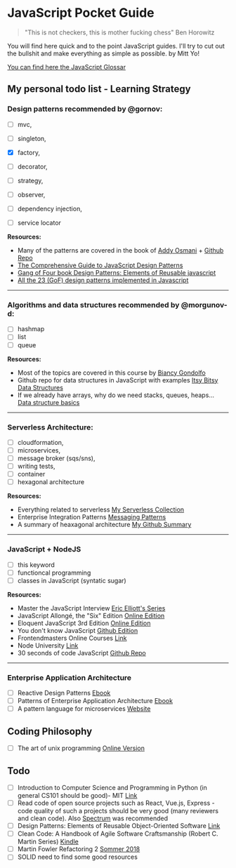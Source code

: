 # JavaScript Pocket Guide

> "This is not checkers, this is mother fucking chess" Ben Horowitz

You will find here quick and to the point JavaScript guides. I'll try to cut out the bullshit and make everything as simple as possible. by Mitt Yo!

[You can find here the JavaScript Glossar](https://docs.google.com/spreadsheets/d/1_f7PLYnoB9fPp0K2ZmkKr2sFo1oZxK0tDRugsRXeENg/edit#gid=0)

## My personal todo list - Learning Strategy

### Design patterns recommended by @gornov: 
- [ ] mvc, 
- [ ] singleton, 
- [x] factory, 
- [ ] decorator, 
- [ ] strategy, 
- [ ] observer, 
- [ ] dependency injection, 
- [ ] service locator


**Resources:**
* Many of the patterns are covered in the book of [Addy Osmani](https://addyosmani.com/resources/essentialjsdesignpatterns/book/) + [Github Repo](https://github.com/addyosmani/essential-js-design-patterns)
* [The Comprehensive Guide to JavaScript Design Patterns](https://www.toptal.com/javascript/comprehensive-guide-javascript-design-patterns)
* [Gang of Four book Design Patterns: Elements of Reusable javascript](http://www.uml.org.cn/c++/pdf/DesignPatterns.pdf)
* [All the 23 (GoF) design patterns implemented in Javascript](https://github.com/fbeline/Design-Patterns-JS)

---

### Algorithms and data structures recommended by @morgunov-d:
- [ ] hashmap
- [ ] list 
- [ ] queue

**Resources:**
* Most of the topics are covered in this course by [Biancy Gondolfo](https://frontendmasters.com/courses/data-structures-algorithms/)
* Github repo for data structures in JavaScript with examples [Itsy Bitsy Data Structures](https://github.com/jamiebuilds/itsy-bitsy-data-structures)
* If we already have arrays, why do we need stacks, queues, heaps...  [Data structure basics](http://algosaur.us/data-structures-basics/)

---

### Serverless Architecture: 
- [ ] cloudformation, 
- [ ] microservices, 
- [ ] message broker (sqs/sns), 
- [ ] writing tests, 
- [ ] container
- [ ] hexagonal architecture

**Resources:**
* Everything related to serverless [My Serverless Collection](https://github.com/mittyo/javascript-pocketguide/tree/master/serverless)
* Enterprise Integration Patterns [Messaging Patterns](http://www.enterpriseintegrationpatterns.com/patterns/messaging/)
* A summary of heaxagonal architecture [My Github Summary](https://github.com/mittyo/javascript-pocketguide/blob/master/serverless/design-patterns/001_hexagon-patter.md)

---

### JavaScript + NodeJS
- [ ] this keyword
- [ ] functioncal programming
- [ ] classes in JavaScript (syntatic sugar)

**Resources:**
* Master the JavaScript Interview [Eric Elliott's Series](https://gist.github.com/Geoff-Ford/c985b67a1a27deadb970d828b6a90282)
* JavaScript Allongé, the "Six" Edition [Online Edition](https://leanpub.com/javascriptallongesix/read)
* Eloquent JavaScript 3rd Edition [Online Edition](https://eloquentjavascript.net/)
* You don't know JavaScript [Github Edition](https://github.com/getify/You-Dont-Know-JS)
* Frontendmasters Online Courses [Link](https://frontendmasters.com/)
* Node University [Link](https://node.university/+)
* 30 seconds of code JavaScript [Github Repo](https://github.com/Chalarangelo/30-seconds-of-code)

---

### Enterprise Application Architecture

- [ ] Reactive Design Patterns [Ebook](https://www.manning.com/books/reactive-design-patterns)
- [ ] Patterns of Enterprise Application Architecture [Ebook](https://www.amazon.de/Patterns-Enterprise-Application-Architecture-Martin/dp/0321127420/ref=sr_1_3?ie=UTF8&qid=1519287673&sr=8-3&keywords=martin+fowler&dpID=51IuDvAU1CL&preST=_SX198_BO1,204,203,200_QL40_&dpSrc=srch)
- [ ] A pattern language for microservices [Website](http://microservices.io/patterns/index.html)

## Coding Philosophy
- [ ] The art of unix programming [Online Version](http://www.catb.org/esr/writings/taoup/html/)

## Todo
- [ ] Introduction to Computer Science and Programming in Python (in general CS101 should be good)- MIT [Link](https://ocw.mit.edu/courses/electrical-engineering-and-computer-science/6-0001-introduction-to-computer-science-and-programming-in-python-fall-2016/index.htm)
- [ ] Read code of open source projects such as React, Vue.js, Express - code quality of such a projects should be very good (many reviewers and clean code). Also [Spectrum](https://github.com/withspectrum/spectrum) was recommended
- [ ] Design Patterns: Elements of Reusable Object-Oriented Software [Link](https://www.amazon.com/Design-Patterns-Elements-Reusable-Object-Oriented/dp/0201633612)
- [ ] Clean Code: A Handbook of Agile Software Craftsmanship (Robert C. Martin Series) [Kindle](https://www.amazon.com/Clean-Code-Handbook-Software-Craftsmanship-ebook/dp/B001GSTOAM/ref=mt_kindle?_encoding=UTF8&me=)
- [ ] Martin Fowler Refactoring 2 [Sommer 2018](https://martinfowler.com/articles/201803-refactoring-2nd-ed.html)
- [ ] SOLID need to find some good resources